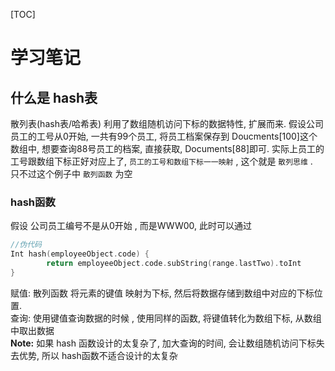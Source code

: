 [TOC]

# 学习笔记

## 什么是 hash表
散列表(hash表/哈希表) 利用了数组随机访问下标的数据特性, 扩展而来. 
假设公司员工的工号从0开始, 一共有99个员工, 将员工档案保存到 Doucments[100]这个数组中, 想要查询88号员工的档案, 直接获取, Documents[88]即可. 实际上员工的工号跟数组下标正好对应上了,
`员工的工号和数组下标一一映射` , 这个就是 `散列思维` .   
只不过这个例子中 `散列函数` 为空  

### hash函数
假设 公司员工编号不是从0开始 , 而是WWW00, 此时可以通过   
```C
//伪代码
Int hash(employeeObject.code) { 
		return employeeObject.code.subString(range.lastTwo).toInt
}
```
赋值: 散列函数 将元素的键值 映射为下标, 然后将数据存储到数组中对应的下标位置.   
查询: 使用键值查询数据的时候 , 使用同样的函数, 将键值转化为数组下标, 从数组中取出数据  
**Note:** 如果 hash 函数设计的太复杂了, 加大查询的时间, 会让数组随机访问下标失去优势, 所以  hash函数不适合设计的太复杂  

